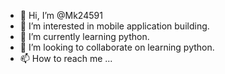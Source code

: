 - 👋 Hi, I’m @Mk24591
- 👀 I’m interested in mobile application building.
- 🌱 I’m currently learning python.
- 💞️ I’m looking to collaborate on learning python.
- 📫 How to reach me ...

<!---
Mk24591/Mk24591 is a ✨ special ✨ repository because its `README.md` (this file) appears on your GitHub profile.
You can click the Preview link to take a look at your changes.
--->
